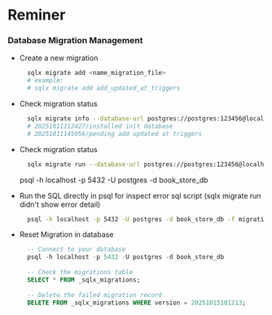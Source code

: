 # Reminer

### Database Migration Management
- Create a new migration
  ```bash
    sqlx migrate add <name_migration_file>
    # example:
    # sqlx migrate add add_updated_at_triggers
  ```
- Check migration status
  ```bash
    sqlx migrate info --database-url postgres://postgres:123456@localhost:5432/book_store_db
    # 20251011113427/installed init database
    # 20251011145956/pending add updated at triggers
  ```
- Check migration status
  ```bash
    sqlx migrate run --database-url postgres://postgres:123456@localhost:5432/book_store_db
  ```
  
  psql -h localhost -p 5432 -U postgres -d book_store_db

- Run the SQL directly in psql for inspect error sql script (sqlx migrate run didn't show error detail) 
  ```bash
    psql -h localhost -p 5432 -U postgres -d book_store_db -f migrations/20251015101213_add_order_and_rating_table.sql
  ```
  
- Reset Migration in database
  ```sql
    -- Connect to your database
    psql -h localhost -p 5432 -U postgres -d book_store_db
    
    -- Check the migrations table
    SELECT * FROM _sqlx_migrations;
    
    -- Delete the failed migration record
    DELETE FROM _sqlx_migrations WHERE version = 20251015101213;
  ```
